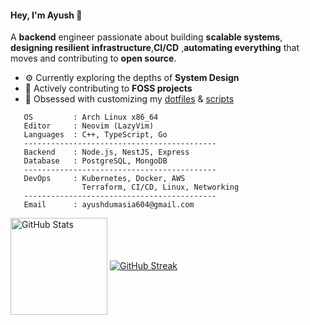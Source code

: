 #### Hey, I'm Ayush 👋

A **backend** engineer passionate about building **scalable systems**, **designing resilient** **infrastructure**,**CI/CD** ,**automating everything** that moves and contributing to **open source**.

- ⚙️ Currently exploring the depths of **System Design**
- 🔨 Actively contributing to **FOSS projects**
- 🐧 Obsessed with customizing my [dotfiles](https://github.com/ad1822/hyprdots) & [scripts](https://github.com/ad1822/dotsh)


```
   OS         : Arch Linux x86_64
   Editor     : Neovim (LazyVim)
   Languages  : C++, TypeScript, Go
   -------------------------------------------
   Backend    : Node.js, NestJS, Express
   Database   : PostgreSQL, MongoDB
   -------------------------------------------
   DevOps     : Kubernetes, Docker, AWS
                Terraform, CI/CD, Linux, Networking
   -------------------------------------------
   Email      : ayushdumasia604@gmail.com
```


<div>
  <a href="https://github.com/anuraghazra/github-readme-stats?tab=readme-ov-file#github-stats-card"><img height=155 align="center" alt="GitHub Stats" src="https://github-readme-stats.vercel.app/api?username=ad1822&border_color=45475a&show_icons=true&custom_title=GitHub+Statistics&title_color=cba6f7&theme=catppuccin_mocha&hide_border=false"/></a>
  <a href="https://git.io/streak-stats"><img src="https://streak-stats.demolab.com/?user=ad1822&hide_current_streak=false&hide_longest_streak=false&theme=catppuccin-mocha&date_format=[Y.]n.j&mode=weekly&ring=AF90D7&stroke=45475a&fire=AF90D7" alt="GitHub Streak" /></a>
</div>
